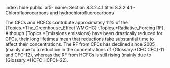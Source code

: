 index: hide
public: ar5-
name: Section 8.3.2.4.1
title: 8.3.2.4.1 - Chlorofluorocarbons and hydrochlorofluorocarbons

The CFCs and HCFCs contribute approximately 11% of the {Topics.*The_Greenhouse_Effect WMGHG} {Topics.*Radiative_Forcing RF}. Although {Topics.*Emissions emissions} have been drastically reduced for CFCs, their long lifetimes mean that reductions take substantial time to affect their concentrations. The RF from CFCs has declined since 2005 (mainly due to a reduction in the concentrations of {Glossary.*CFC CFC}-11 and CFC-12), whereas the RF from HCFCs is still rising (mainly due to {Glossary.*HCFC HCFC}-22).
